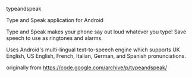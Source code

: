 typeandspeak

Type and Speak application for Android

Type and Speak makes your phone say out loud whatever you type! Save speech to use as ringtones and alarms.

Uses Android's multi-lingual text-to-speech engine which supports UK English, US English, French, Italian, German, and Spanish pronunciations.

originally from https://code.google.com/archive/p/typeandspeak/

